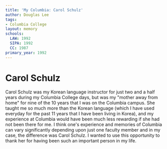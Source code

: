 ```yaml
---
title: 'My Columbia: Carol Schulz'
author: Douglas Lee
tags:
- Columbia College
layout: memory
schools:
  LAW: 1992
  SIPA: 1992
  CC: 1987
primary_year: 1992
---
```

# Carol Schulz

Carol Schulz was my Korean language instructor for just two and a half years during my Columbia College days, but was my "mother away from home" for nine of the 10 years that I was on the Columbia campus. She taught me so much more than the Korean language (which I have used everyday for the past 11 years that I have been living in Korea), and my experience at Columbia would have been much less rewarding if she had not been there for me. I think one's experience and memories of Columbia can vary significantly depending upon just one faculty member and in my case, the difference was Carol Schulz. I wanted to use this opportunity to thank her for having been such an important person in my life.
